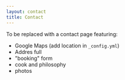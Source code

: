 ```yaml
---
layout: contact
title: Contact
---
```

To be replaced with a contact page featuring:

- Google Maps (add location in `_config.yml`)
- Addres full
- "booking" form
- cook and philosophy
- photos
